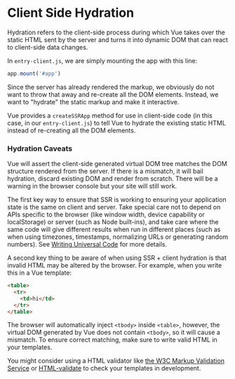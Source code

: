 # Client Side Hydration

<!-- TODO: translation -->
Hydration refers to the client-side process during which Vue takes over the static HTML sent by the server and turns it into dynamic DOM that can react to client-side data changes.

In `entry-client.js`, we are simply mounting the app with this line:

```js
app.mount('#app')
```

Since the server has already rendered the markup, we obviously do not want to throw that away and re-create all the DOM elements. Instead, we want to "hydrate" the static markup and make it interactive.

Vue provides a `createSSRApp` method for use in client-side code (in this case, in our `entry-client.js`) to tell Vue to hydrate the existing static HTML instead of re-creating all the DOM elements.

### Hydration Caveats

Vue will assert the client-side generated virtual DOM tree matches the DOM structure rendered from the server. If there is a mismatch, it will bail hydration, discard existing DOM and render from scratch. There will be a warning in the browser console but your site will still work.

The first key way to ensure that SSR is working to ensuring your application state is the same on client and server. Take special care not to depend on APIs specific to the browser (like window width, device capability or localStorage) or server (such as Node built-ins), and take care where the same code will give different results when run in different places (such as when using timezones, timestamps, normalizing URLs or generating random numbers). See [Writing Universal Code](./universal.md) for more details.

A second key thing to be aware of when using SSR + client hydration is that invalid HTML may be altered by the browser. For example, when you write this in a Vue template:

```html
<table>
  <tr>
    <td>hi</td>
  </tr>
</table>
```

The browser will automatically inject `<tbody>` inside `<table>`, however, the virtual DOM generated by Vue does not contain `<tbody>`, so it will cause a mismatch. To ensure correct matching, make sure to write valid HTML in your templates.

You might consider using a HTML validator like [the W3C Markup Validation Service](https://validator.w3.org/) or [HTML-validate](https://html-validate.org/) to check your templates in development.
